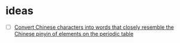# ideas
- [ ] [Convert Chinese characters into words that closely resemble the Chinese pinyin of elements on the periodic table](https://www.bilibili.com/video/BV1MN411s7kV)
